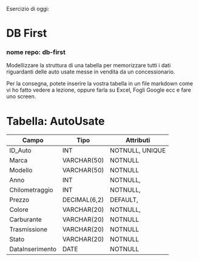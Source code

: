 Esercizio di oggi:

# DB First

### nome repo: db-first

Modellizzare la struttura di una tabella per memorizzare tutti i dati riguardanti delle auto usate messe in vendita da un concessionario.

Per la consegna, potete inserire la vostra tabella in un file markdown come vi ho fatto vedere a lezione, oppure farla su Excel, Fogli Google ecc e fare uno screen.

# Tabella: AutoUsate

| Campo           | Tipo         | Attributi       |
| --------------- | ------------ | --------------- |
| ID_Auto         | INT          | NOTNULL, UNIQUE |
| Marca           | VARCHAR(50)  | NOTNULL         |
| Modello         | VARCHAR(50)  | NOTNULL         |
| Anno            | INT          | NOTNULL,        |
| Chilometraggio  | INT          | NOTNULL,        |
| Prezzo          | DECIMAL(6,2) | DEFAULT,        |
| Colore          | VARCHAR(20)  | NOTNULL,        |
| Carburante      | VARCHAR(20)  | NOTNULL         |
| Trasmissione    | VARCHAR(20)  | NOTNULL         |
| Stato           | VARCHAR(20)  | NOTNULL         |
| DataInserimento | DATE         | NOTNULL         |
